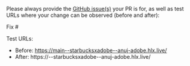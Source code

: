 Please always provide the [GitHub issue(s)](../issues) your PR is for, as well as test URLs where your change can be observed (before and after):

Fix #<gh-issue-id>

Test URLs:
- Before: https://main--starbucksxadobe--anuj-adobe.hlx.live/
- After: https://<branch>--starbucksxadobe--anuj-adobe.hlx.live/
